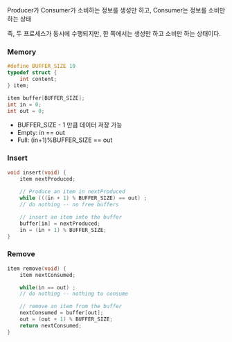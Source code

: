 Producer가 Consumer가 소비하는 정보를 생성만 하고, Consumer는 정보를 소비만 하는 상태

즉, 두 프로세스가 동시에 수행되지만, 한 쪽에서는 생성만 하고 소비만 하는 상태이다. 

### Memory
```c
#define BUFFER_SIZE 10
typedef struct {
	int content;
} item;

item buffer[BUFFER_SIZE];
int in = 0;
int out = 0;
```
+ BUFFER_SIZE - 1 만큼 데이터 저장 가능
+ Empty: in == out
+ Full: (in+1)%BUFFER_SIZE == out
### Insert
```c
void insert(void) {
	item nextProduced;
	
	// Produce an item in nextProduced
	while (((in + 1) % BUFFER_SIZE) == out) ;
	// do nothing -- no free buffers 

	// insert an item into the buffer
	buffer[in] = nextProduced;
	in = (in + 1) % BUFFER_SIZE;
}
```
### Remove
```c
item remove(void) {
	item nextConsumed;

	while(in == out) ;
	// do nothing -- nothing to consume

	// remove an item from the buffer
	nextConsumed = buffer[out];
	out = (out + 1) % BUFFER_SIZE;
	return nextConsumed;
}
```